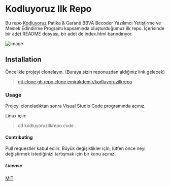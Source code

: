 # Kodluyoruz Ilk Repo

Bu repo [Kodluyoruz](https://www.kodluyoruz.org/) Patika & Garanti BBVA Becoder Yazılımcı Yetiştirme ve Meslek Edindirme Programı kapsamında oluşturduğumuz ilk repo. İçerisinde bir adet README dosyası, bir adet de index.html barındırıyor.

![image](https://github.com/emirakdemir/kodluyoruzilkrepo/assets/77544885/eb98a50c-89f9-47a9-94e7-76fbea4d3133)


## Installation

Öncelikle projeyi clonelayın. (Buraya sizin reponuzdan aldığınız link gelecek)

>[git clone gh repo clone emirakdemir/kodluyoruzilkrepo](https://github.com/emirakdemir/kodluyoruzilkrepo)
### Usage

Projeyi cloneladıktan sonra Visual Studio Code programında açınız.

Linux için:

>cd kodluyoruzilkrepo
code .

#### Contributing

Pull requestler kabul edilir. Büyük değişiklikler için, lütfen önce neyi değiştirmek istediğinizi tartışmak için bir konu açınız.

##### License

[MIT](https://choosealicense.com/licenses/mit/)
